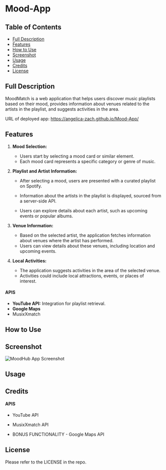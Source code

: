 # Mood-App

## Table of Contents

- [Full Description](#full-description)
- [Features](#features)
- [How to Use](#how-to-use)
- [Screenshot](#screenshot)
- [Usage](#usage)
- [Credits](#credits)
- [License](#license)

## Full Description

MoodMatch is a web application that helps users discover music playlists based on their mood, provides information about venues related to the artists in the playlist, and suggests activities in the area.

URL of deployed app:  https://angelica-zach.github.io/Mood-App/

## Features


1. **Mood Selection:**
   - Users start by selecting a mood card or similar element.
   - Each mood card represents a specific category or genre of music.

2. **Playlist and Artist Information:**

   - After selecting a mood, users are presented with a curated playlist on Spotify.

   - Information about the artists in the playlist is displayed, sourced from a server-side API.
   - Users can explore details about each artist, such as upcoming events or popular albums.

3. **Venue Information:**
   - Based on the selected artist, the application fetches information about venues where the artist has performed.
   - Users can view details about these venues, including location and upcoming events.

4. **Local Activities:**
   - The application suggests activities in the area of the selected venue.
   - Activities could include local attractions, events, or places of interest.


#### APIS

- **YouTube API:** Integration for playlist retrieval.
- **Google Maps** 
- MusixXmatch


## How to Use



## Screenshot

![MoodHub App Screenshot](./assets/moodhub-screenshot.png)

## Usage


## Credits

   #### APIS
   - YouTube API
   - MusixXmatch API

   - BONUS FUNCTIONALITY -  Google Maps API


## License

Please refer to the LICENSE in the repo.